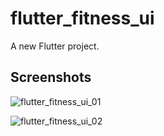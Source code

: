 # flutter_fitness_ui

A new Flutter project.

## Screenshots

![flutter_fitness_ui_01](https://github.com/Kumail-Raza-Bangash/flutter_fitness_ui/assets/60749099/598a237c-4a76-44b2-8096-cbebfbb80162)

![flutter_fitness_ui_02](https://github.com/Kumail-Raza-Bangash/flutter_fitness_ui/assets/60749099/374794b0-ef8e-4d56-a3e0-2c212f0db490)
